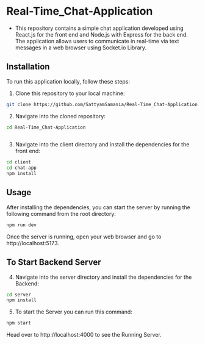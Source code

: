 # Real-Time_Chat-Application

- This repository contains a simple chat application developed using React.js for the front end and Node.js with Express for the back end. The application allows users to communicate in real-time via text messages in a web browser using Socket.io Library.


## Installation


To run this application locally, follow these steps: 

1. Clone this repository to your local machine:

```bash
git clone https://github.com/SattyamSamania/Real-Time_Chat-Application.git
```


2. Navigate into the cloned repository:

```bash
cd Real-Time_Chat-Application
  
```

3. Navigate into the client directory and install the dependencies for the front end:

```bash
cd client
cd chat-app
npm install


```

## Usage
After installing the dependencies, you can start the server by running the following command from the root directory:

```bash
npm run dev

```

Once the server is running, open your web browser and go to http://localhost:5173.


## To Start Backend Server 


4. Navigate into the server directory and install the dependencies for the Backend:

```bash
cd server 
npm install 
```

5. To start the Server you can run this command: 

```bash
npm start
```

Head over to http://localhost:4000 to see the Running Server.

    

